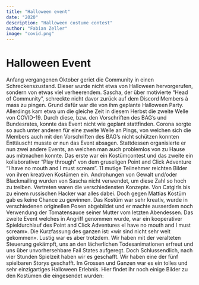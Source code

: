```yaml
---
title: "Halloween event"
date: "2020"
description: "Halloween costume contest"
author: "Fabian Zeller"
image: "covid.png"
---
```


# Halloween Event
Anfang vergangenen Oktober geriet die Community in einen Schreckenszustand. Dieser wurde nicht etwa von Halloween hervorgerufen, sondern von etwas viel verheerendem. Sascha, der über motivierte “Head of Community”, schreckte nicht davor zurück auf dem Discord Members à mass zu pingen.
Grund dafür war die von ihm geplante Halloween Party. Allerdings kam etwa um die gleiche Zeit in diesem Herbst die zweite Welle von COVID-19. Durch diese, bzw. den Vorschriften des BAG’s und Bundesrates, konnte das Event nicht wie geplant stattfinden. Corona sorgte so auch unter anderen für eine zweite Welle an Pings, von welchen sich die Members auch mit den Vorschriften des BAG’s nicht schützen konnten
Enttäuscht musste er nun das Event absagen.
Stattdessen organisierte er nun zwei andere Events, an welchen man auch problemlos von zu Hause aus mitmachen konnte. Das erste war ein Kostümcontest und das zweite ein kollaborativer “Play through” von dem gruseligen Point and Click Adventure “I have no mouth and I must scream”.
11 mutige Teilnehmer reichten Bilder von ihren kreativen Kostümen ein. Androhungen von Gewalt und/oder Blackmailing wurden von Sascha nicht verwendet, um diese Zahl so hoch zu treiben. Vertreten waren die verschiedensten Konzepte. Von Catgirls bis zu einem russischen Hacker war alles dabei. Doch gegen Mattias Kostüm gab es keine Chance zu gewinnen. Das Kostüm war sehr kreativ, wurde in verschiedenen originellen Posen abgebildet und er machte ausserdem noch Verwendung der Tomatensauce seiner Mutter vom letzten Abendessen.
Das zweite Event welches in Angriff genommen wurde, war ein kooperativer Spieldurchlauf des Point and Click Adventures «I have no mouth and I must scream». Die Kurzfassung des ganzen ist: «wir sind nicht sehr weit gekommen». Lustig war es aber trotzdem. Wir haben mit der veralteten Steuerung gekämpft, uns an den lächerlichen Todesanimationen erfreut und uns über unvorhersehbare Fail States aufgeregt.
Doch Schlussendlich, nach vier Stunden Spielzeit haben wir es geschafft. Wir haben eine der fünf spielbaren Storys geschafft.
Im Grossen und Ganzen war es ein tolles und sehr einzigartiges Halloween Erlebnis.
Hier findet ihr noch einige Bilder zu den Kostümen die eingesendet wurden:
